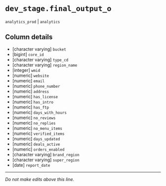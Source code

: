 # `dev_stage.final_output_o`
`analytics_prod` | `analytics`

## Column details
* [character varying] `bucket`
* [bigint]    `core_id`
* [character varying] `type_cd`
* [character varying] `region_name`
* [integer]   `wmid`
* [numeric]   `website`
* [numeric]   `email`
* [numeric]   `phone_number`
* [numeric]   `address`
* [numeric]   `has_license`
* [numeric]   `has_intro`
* [numeric]   `has_ftp`
* [numeric]   `days_with_hours`
* [numeric]   `no_reviews`
* [numeric]   `no_replies`
* [numeric]   `no_menu_items`
* [numeric]   `verified_items`
* [numeric]   `days_updated`
* [numeric]   `deals_active`
* [numeric]   `orders_enabled`
* [character varying] `brand_region`
* [character varying] `super_region`
* [date]      `report_date`

-------------------------------------------------------------------------------
*Do not make edits above this line.*
